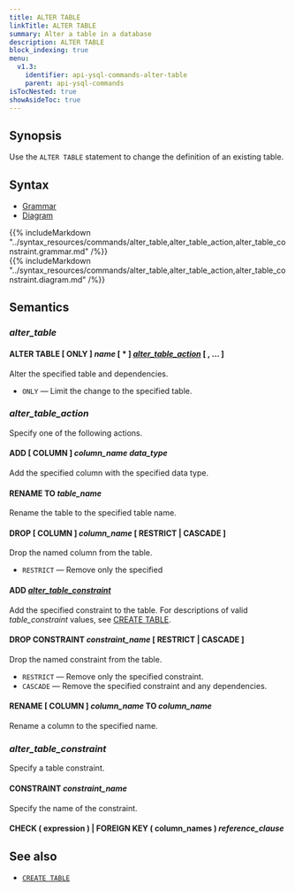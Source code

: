 ```yaml
---
title: ALTER TABLE
linkTitle: ALTER TABLE
summary: Alter a table in a database
description: ALTER TABLE
block_indexing: true
menu:
  v1.3:
    identifier: api-ysql-commands-alter-table
    parent: api-ysql-commands
isTocNested: true
showAsideToc: true
---
```


## Synopsis

Use the `ALTER TABLE` statement to change the definition of an existing table.

## Syntax

<ul class="nav nav-tabs nav-tabs-yb">
  <li >
    <a href="#grammar" class="nav-link active" id="grammar-tab" data-toggle="tab" role="tab" aria-controls="grammar" aria-selected="true">
      <i class="fas fa-file-alt" aria-hidden="true"></i>
      Grammar
    </a>
  </li>
  <li>
    <a href="#diagram" class="nav-link" id="diagram-tab" data-toggle="tab" role="tab" aria-controls="diagram" aria-selected="false">
      <i class="fas fa-project-diagram" aria-hidden="true"></i>
      Diagram
    </a>
  </li>
</ul>

<div class="tab-content">
  <div id="grammar" class="tab-pane fade show active" role="tabpanel" aria-labelledby="grammar-tab">
    {{% includeMarkdown "../syntax_resources/commands/alter_table,alter_table_action,alter_table_constraint.grammar.md" /%}}
  </div>
  <div id="diagram" class="tab-pane fade" role="tabpanel" aria-labelledby="diagram-tab">
    {{% includeMarkdown "../syntax_resources/commands/alter_table,alter_table_action,alter_table_constraint.diagram.md" /%}}
  </div>
</div>

## Semantics

### *alter_table*

#### ALTER TABLE [ ONLY ] *name* [ * ] [*alter\_table\_action*](#alter_table_action) [ , ... ]

Alter the specified table and dependencies.

- `ONLY` — Limit the change to the specified table.

### *alter_table_action*

Specify one of the following actions.

#### ADD [ COLUMN ] *column_name* *data_type*

Add the specified column with the specified data type.

#### RENAME TO *table_name*

Rename the table to the specified table name.

#### DROP [ COLUMN ] *column_name* [ RESTRICT | CASCADE ]

Drop the named column from the table. 

- `RESTRICT` — Remove only the specified

#### ADD [*alter_table_constraint*](#alter-table-constraint)

Add the specified constraint to the table. For descriptions of valid *table_constraint* values, see [CREATE TABLE](../ddl_create_table).

#### DROP CONSTRAINT *constraint_name* [ RESTRICT | CASCADE ]

Drop the named constraint from the table.

- `RESTRICT` — Remove only the specified constraint.
- `CASCADE` — Remove the specified constraint and any dependencies.

#### RENAME [ COLUMN ] *column_name* TO *column_name*

Rename a column to the specified name.

### *alter_table_constraint*

Specify a table constraint.

#### CONSTRAINT *constraint_name*

Specify the name of the constraint.

#### CHECK ( expression ) | FOREIGN KEY ( column_names ) *reference_clause*

## See also

- [`CREATE TABLE`](../ddl_create_table)
